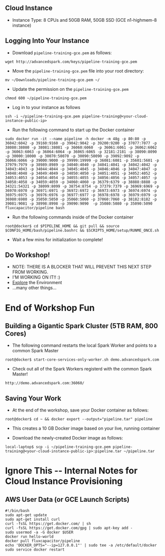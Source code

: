 ## Cloud Instance
* Instance Type:  8 CPUs and 50GB RAM, 50GB SSD (GCE n1-highmem-8 instance)

## Logging Into Your Instance 
* Download `pipeline-training-gce.pem` as follows:
```
wget http://advancedspark.com/keys/pipeline-training-gce.pem
```

* Move the `pipeline-training-gce.pem` file into your root directory:
```
mv ~/Downloads/pipeline-training-gce.pem ~/
```

* Update the permission on the `pipeline-training-gce.pem` 
```
chmod 600 ~/pipeline-training-gce.pem
```

* Log in to your instance as follows
```
ssh -i ~/pipeline-training-gce.pem pipeline-training@<your-cloud-instance-public-ip>
```

* Run the following command to start up the Docker container
```
sudo docker run -it --name pipeline -h docker -m 48g -p 80:80 -p 36042:6042 -p 39160:9160 -p 39042:9042 -p 39200:9200 -p 37077:7077 -p 38080:38080 -p 38081:38081 -p 36060:6060  -p 36061:6061 -p 36062:6062 -p 36063:6063 -p 36064:6064 -p 36065:6065 -p 32181:2181 -p 38090:8090 -p 30000:10000 -p 30070:50070 -p 30090:50090 -p 39092:9092 -p 36066:6066 -p 39000:9000 -p 39999:19999 -p 36081:6081 -p 35601:5601 -p 37979:7979 -p 38989:8989 -p 34040:4040 -p 34041:4041 -p 34042:4042 -p 34043:4043 -p 34044:4044 -p 34045:4045 -p 34046:4046 -p 34047:4047 -p 34048:4048 -p 34049:4049 -p 34050:4050 -p 34051:4051 -p 34052:4052 -p 34053:4053 -p 34054:4054 -p 34055:4055 -p 34056:4056 -p 34057:4057 -p 34058:4058 -p 34059:4059 -p 34060:4060 -p 36379:6379 -p 38888:8888 -p 34321:54321 -p 38099:8099 -p 38754:8754 -p 37379:7379 -p 36969:6969 -p 36970:6970 -p 36971:6971 -p 36972:6972 -p 36973:6973 -p 36974:6974 -p 36975:6975 -p 36976:6976 -p 36977:6977 -p 36978:6978 -p 36979:6979 -p 36980:6980 -p 35050:5050 -p 35060:5060 -p 37060:7060 -p 38182:8182 -p 39081:9081 -p 38998:8998 -p 39090:9090  -p 35080:5080 -p 35090:5090 fluxcapacitor/pipeline bash
```

* Run the following commands inside of the Docker container
```
root@docker$ cd $PIPELINE_HOME && git pull && source $CONFIG_HOME/bash/pipeline.bashrc && $SCRIPTS_HOME/setup/RUNME_ONCE.sh
```

* Wait a few mins for initialization to complete!

## Do Workshop!
* NOTE:  THERE IS A BLOCKER THAT WILL PREVENT THIS NEXT STEP FROM WORKING.
* I'M WORKING ON IT!!  :)
* [Explore](https://github.com/fluxcapacitor/pipeline/wiki/Explore-Services) the Environment
* ...many other things...

# End of Workshop Fun
## Building a Gigantic Spark Cluster (5TB RAM, 800 Cores)
* The following command restarts the local Spark Worker and points to a common Spark Master
```
root@docker$ start-core-services-only-worker.sh demo.advancedspark.com
```
* Check out all of the Spark Workers registerd with the common Spark Master!
```
http://demo.advancedspark.com:36060/
```

## Saving Your Work
* At the end of the workshop, save your Docker container as follows:
```
root@docker$ cd ~ && docker export --output="pipeline.tar" pipeline
```
* This creates a 10 GB Docker image based on your live, running container

* Download the newly-created Docker image as follows:
```
local-laptop$ scp -i ~/pipeline-training-gce.pem pipeline-training@<your-cloud-instance-public-ip>:pipeline.tar ~/pipeline.tar
```

# Ignore This -- Internal Notes for Cloud Instance Provisioning
## AWS User Data (or GCE Launch Scripts)
```
#!/bin/bash
sudo apt-get update
sudo apt-get install curl
curl -fsSL https://get.docker.com/ | sh
curl -fsSL https://get.docker.com/gpg | sudo apt-key add -
sudo usermod -a -G docker $USER
docker run hello-world
docker pull fluxcapacitor/pipeline
echo 'DOCKER_OPTS="--ip=127.0.0.1"' | sudo tee -a /etc/default/docker
sudo service docker restart
```